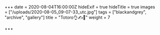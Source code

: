 +++
date = 2020-08-04T16:00:00Z
hideExif = true
hideTitle = true
images = ["/uploads/2020-08-05_09-07-33_utc.jpg"]
tags = ["blackandgrey", "archive", "gallery"]
title = "Totoro👌✍️🥰"
weight = 7

+++
